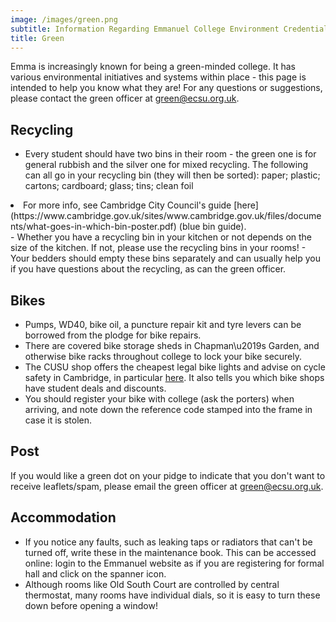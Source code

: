 ```yaml
---
image: /images/green.png
subtitle: Information Regarding Emmanuel College Environment Credentials
title: Green
---
```


Emma is increasingly known for being a green-minded college. It has various environmental initiatives and systems within place - this page is intended to help you know what they are! For any questions or suggestions, please contact the green officer at [green@ecsu.org.uk](mailto:green@ecsu.org.uk).


## Recycling



- Every student should have two bins in their room - the green one is for general rubbish and the silver one for mixed recycling. The following can all go in your recycling bin (they will then be sorted): paper; plastic; cartons; cardboard; glass; tins; clean foil
<li>For more info, see Cambridge City Council's guide [here](https://www.cambridge.gov.uk/sites/www.cambridge.gov.uk/files/documents/what-goes-in-which-bin-poster.pdf) (blue bin guide).
</li>
- Whether you have a recycling bin in your kitchen or not depends on the size of the kitchen. If not, please use the recycling bins in your rooms!
- Your bedders should empty these bins separately and can usually help you if you have questions about the recycling, as can the green officer. 

## Bikes



- Pumps, WD40, bike oil, a puncture repair kit and tyre levers can be borrowed from the plodge for bike repairs. 
- There are covered bike storage sheds in Chapman\u2019s Garden, and otherwise bike racks throughout college to lock your bike securely.
- The CUSU shop offers the cheapest legal bike lights and advise on cycle safety in Cambridge, in particular [here](http://www.studentadvice.cam.ac.uk/welfare/cycling/). It also tells you which bike shops have student deals and discounts.
- You should register your bike with college (ask the porters) when arriving, and note down the reference code stamped into the frame in case it is stolen.

## Post

If you would like a green dot on your pidge to indicate that you don't want to receive leaflets/spam, please email the green officer at [green@ecsu.org.uk](mailto:green@ecsu.org.uk).



## Accommodation


- If you notice any faults, such as leaking taps or radiators that can't be turned off, write these in the maintenance book. This can be accessed online: login to the Emmanuel website as if you are registering for formal hall and click on the spanner icon.
- Although rooms like Old South Court are controlled by central thermostat, many rooms have individual dials, so it is easy to turn these down before opening a window!